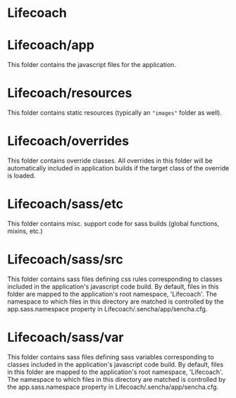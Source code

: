 Lifecoach
=========

# Lifecoach/app

This folder contains the javascript files for the application.

# Lifecoach/resources

This folder contains static resources (typically an `"images"` folder as well).

# Lifecoach/overrides

This folder contains override classes. All overrides in this folder will be 
automatically included in application builds if the target class of the override
is loaded.

# Lifecoach/sass/etc

This folder contains misc. support code for sass builds (global functions, 
mixins, etc.)

# Lifecoach/sass/src

This folder contains sass files defining css rules corresponding to classes
included in the application's javascript code build.  By default, files in this 
folder are mapped to the application's root namespace, 'Lifecoach'. The
namespace to which files in this directory are matched is controlled by the
app.sass.namespace property in Lifecoach/.sencha/app/sencha.cfg. 

# Lifecoach/sass/var

This folder contains sass files defining sass variables corresponding to classes
included in the application's javascript code build.  By default, files in this 
folder are mapped to the application's root namespace, 'Lifecoach'. The
namespace to which files in this directory are matched is controlled by the
app.sass.namespace property in Lifecoach/.sencha/app/sencha.cfg. 
